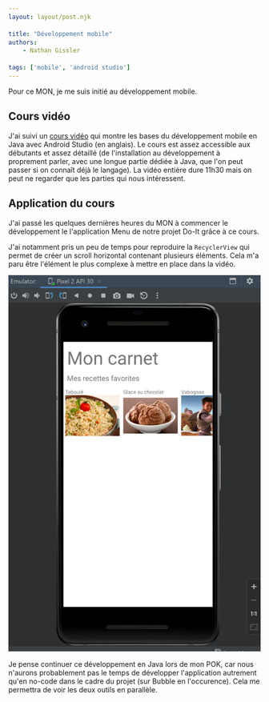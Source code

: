 ```yaml
---
layout: layout/post.njk

title: "Développement mobile"
authors:
    - Nathan Gissler

tags: ['mobile', 'android studio']
---
```


<!-- début résumé -->

Pour ce MON, je me suis initié au développement mobile.

<!-- fin résumé -->

## Cours vidéo

J'ai suivi un [cours vidéo](https://www.youtube.com/watch?v=fis26HvvDII) qui montre les bases du développement mobile en Java avec Android Studio (en anglais). Le cours est assez accessible aux débutants et assez détaillé (de l'installation au développement à proprement parler, avec une longue partie dédiée à Java, que l'on peut passer si on connaît déjà le langage). La vidéo entière dure 11h30 mais on peut ne regarder que les parties qui nous intéressent.

## Application du cours

J'ai passé les quelques dernières heures du MON à commencer le développement le l'application Menu de notre projet Do-It grâce à ce cours.

J'ai notamment pris un peu de temps pour reproduire la `RecyclerView` qui permet de créer un scroll horizontal contenant plusieurs éléments. Cela m'a paru être l'élément le plus complexe à mettre en place dans la vidéo.

![Capture d'écran de l'application Menu](applimenu.png)

Je pense continuer ce développement en Java lors de mon POK, car nous n'aurons probablement pas le temps de développer l'application autrement qu'en no-code dans le cadre du projet (sur Bubble en l'occurence). Cela me permettra de voir les deux outils en parallèle.